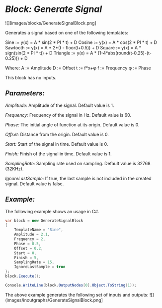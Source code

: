 # *Block: Generate Signal*
![](images/blocks/GenerateSignalBlock.png]

Generates a signal based on one of the following templates:

Sine     :=  y(x) = A * sin(2 * PI * t) + D
Cosine   :=  y(x) = A * cos(2 * PI * t) + D
Sawtooth :=  y(x) = A * 2*(t - floor(t+0.5)) + D
Square   :=  y(x) = A * sign(sin(2 * PI * t)) + D
Triangle :=  y(x) = A * (1-4*abs(round(t-0.25)-(t-0.25))) + D

Where:
A := Amplitude
D := Offset
t := f*x+φ
f := Frequency
φ := Phase

This block has no inputs.

## *Parameters:*

*Amplitude:* Amplitude of the signal. Default value is 1.

*Frequency:* Frequency of the signal in Hz. Default value is 60.

*Phase:* The initial angle of function at its origin. Default value is 0.

*Offset:* Distance from the origin. Default value is 0.

*Start:* Start of the signal in time. Default value is 0.

*Finish:* Finish of the signal in time. Default value is 1.

*SamplingRate:* Sampling rate used on sampling. Default value is 32768 (32KHz).

*IgnoreLastSample:* If true, the last sample is not included in the created signal. Default value is false.

## *Example:*

The following example shows an usage in C#.

```csharp
var block = new GenerateSignalBlock
{
    TemplateName = "Sine",
    Amplitude = 2.1,
    Frequency = 2,
    Phase = 0.5,
    Offset = 0.2,
    Start = 0,
    Finish = 5,
    SamplingRate = 15,
    IgnoreLastSample = true
};
block.Execute();

Console.WriteLine(block.OutputNodes[0].Object.ToString(1));
```

The above example generates the following set of inputs and outputs:
![](images/inoutgraphs/GenerateSignalBlock.png]

